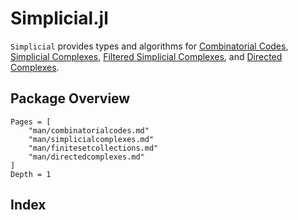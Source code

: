 # Simplicial.jl

`Simplicial` provides types and algorithms for [Combinatorial Codes](@ref), [Simplicial Complexes](@ref), [Filtered Simplicial Complexes](@ref), and [Directed Complexes](@ref).

## Package Overview

```@contents
Pages = [
    "man/combinatorialcodes.md"
    "man/simplicialcomplexes.md"
    "man/finitesetcollections.md"
    "man/directedcomplexes.md"
]
Depth = 1
```

## Index

```@index
```
